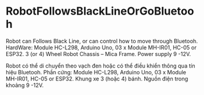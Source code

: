 # RobotFollowsBlackLineOrGoBluetooh

Robot can Follows Black Line, or can control how to move through Bluetooh. 
HardWare: Module HC-L298, Arduino Uno, 03 x Module MH-IR01, HC-05 or ESP32. 3 (or 4) Wheel Robot Chassis – Mica Frame. Power supply 9 -12V.

Robot có thể di chuyển theo vạch đen hoặc có thể điều khiển thông qua tín hiệu Bluetooh.
Phần cứng: Module HC-L298, Arduino Uno, 03 x Module MH-IR01, HC-05 or ESP32. Khung xe 3 (hoặc 4) bánh. Nguồn điện trong khoảng 9 -12V.


